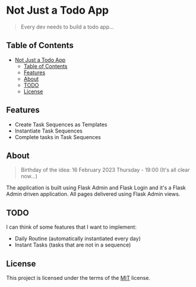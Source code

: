 # Not Just a Todo App

> Every dev needs to build a todo app...

## Table of Contents

- [Not Just a Todo App](#not-just-a-todo-app)
  - [Table of Contents](#table-of-contents)
  - [Features](#features)
  - [About](#about)
  - [TODO](#todo)
  - [License](#license)

## Features

- Create Task Sequences as Templates
- Instantiate Task Sequences
- Complete tasks in Task Sequences

## About

> Birthday of the idea: 16 February 2023 Thursday - 19:00 (It's all clear now...)

The application is built using Flask Admin and Flask Login and it's a Flask Admin driven application. All pages delivered using Flask Admin views.

## TODO

I can think of some features that I want to implement:

- Daily Routine (automatically instantiated every day)
- Instant Tasks (tasks that are not in a sequence)

## License

This project is licensed under the terms of the [MIT](https://spdx.org/licenses/MIT.html) license.
